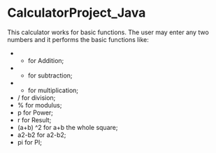 # CalculatorProject_Java
This calculator works for basic functions. The user may enter any two numbers and it performs the basic functions like:
* + for Addition;
* - for subtraction;
* * for multiplication; 
* / for division; 
* % for modulus; 
* p for Power; 
* r for Result;
* (a+b) ^2 for a+b the whole square; 
* a2-b2 for a2-b2;
* pi for PI;


